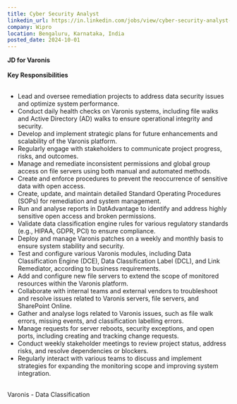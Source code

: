 ```yaml
---
title: Cyber Security Analyst
linkedin_url: https://in.linkedin.com/jobs/view/cyber-security-analyst-at-wipro-4032919516?position=51&pageNum=0&refId=i555y5Ux7L%2FLma0k%2BTERKw%3D%3D&trackingId=J56dKHtLaVkeUUFnIYfYxQ%3D%3D
company: Wipro
location: Bengaluru, Karnataka, India
posted_date: 2024-10-01
---
```


<div class="description__text description__text--rich">
<section class="show-more-less-html" data-max-lines="5">
<div class="show-more-less-html__markup show-more-less-html__markup--clamp-after-5 relative overflow-hidden">
<strong>JD for Varonis<br/><br/></strong><strong>Key Responsibilities<br/><br/></strong><ul><li>Lead and oversee remediation projects to address data security issues and optimize system performance.</li><li>Conduct daily health checks on Varonis systems, including file walks and Active Directory (AD) walks to ensure operational integrity and security.</li><li>Develop and implement strategic plans for future enhancements and scalability of the Varonis platform.</li><li>Regularly engage with stakeholders to communicate project progress, risks, and outcomes.</li><li>Manage and remediate inconsistent permissions and global group access on file servers using both manual and automated methods.</li><li>Create and enforce procedures to prevent the reoccurrence of sensitive data with open access.</li><li>Create, update, and maintain detailed Standard Operating Procedures (SOPs) for remediation and system management.</li><li>Run and analyse reports in DatAdvantage to identify and address highly sensitive open access and broken permissions.</li><li>Validate data classification engine rules for various regulatory standards (e.g., HIPAA, GDPR, PCI) to ensure compliance.</li><li>Deploy and manage Varonis patches on a weekly and monthly basis to ensure system stability and security.</li><li>Test and configure various Varonis modules, including Data Classification Engine (DCE), Data Classification Label (DCL), and Link Remediator, according to business requirements.</li><li>Add and configure new file servers to extend the scope of monitored resources within the Varonis platform.</li><li>Collaborate with internal teams and external vendors to troubleshoot and resolve issues related to Varonis servers, file servers, and SharePoint Online.</li><li>Gather and analyse logs related to Varonis issues, such as file walk errors, missing events, and classification labelling errors.</li><li>Manage requests for server reboots, security exceptions, and open ports, including creating and tracking change requests.</li><li>Conduct weekly stakeholder meetings to review project status, address risks, and resolve dependencies or blockers.</li><li>Regularly interact with various teams to discuss and implement strategies for expanding the monitoring scope and improving system integration.<br/><br/></li></ul>Varonis - Data Classification
        </div>


<!-- --> </section>
</div>